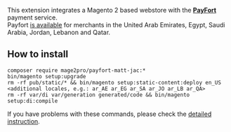 This extension integrates a Magento 2 based webstore with the **[PayFort](https://www.payfort.com)** payment service.  
Payfort [is available](https://www.payfort.com/payfort-faqs/#section30) for merchants in the United Arab Emirates, Egypt, Saudi Arabia, Jordan, Lebanon and Qatar.

## How to install
```
composer require mage2pro/payfort-matt-jac:*
bin/magento setup:upgrade
rm -rf pub/static/* && bin/magento setup:static-content:deploy en_US <additional locales, e.g.: ar_AE ar_EG ar_SA ar_JO ar_LB ar_QA>
rm -rf var/di var/generation generated/code && bin/magento setup:di:compile
```
If you have problems with these commands, please check the [detailed instruction](https://mage2.pro/t/263).
